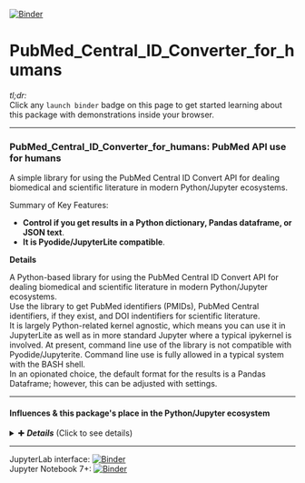 [![Binder](https://mybinder.org/badge_logo.svg)](https://mybinder.org/v2/gh/fomightez/PubMed_Central_ID_Converter_for_humans/main?urlpath=%2Flab%2Ftree%2Findex.ipynb)

# PubMed_Central_ID_Converter_for_humans

*tl;dr:*  
Click any `launch binder` badge on this page to get started learning about this package with demonstrations inside your browser.

----------------

### PubMed_Central_ID_Converter_for_humans: PubMed API use for humans

A simple library for using the PubMed Central ID Convert API for dealing biomedical and scientific literature in modern Python/Jupyter ecosystems.  

Summary of Key Features:
- **Control if you get results in a Python dictionary, Pandas dataframe, or JSON text**.
- **It is Pyodide/JupyterLite compatible**.

**Details**

A Python-based library for using the PubMed Central ID Convert API for dealing biomedical and scientific literature in modern Python/Jupyter ecosystems.  
Use the library to get PubMed identifiers (PMIDs), PubMed Central identifiers, if they exist, and DOI indentifiers for scientific literature.  
It is largely Python-related kernel agnostic, which means you can use it in JupyterLite as well as in more standard Jupyter where a typical ipykernel is involved. At present, command line use of the library is not compatible with Pyodide/Jupyterite. Command line use is fully allowed in a typical system with the BASH shell.    
In an opionated choice, the default format for the results is a Pandas Dataframe; however, this can be adjusted with settings. 

---------


#### Influences & this package's place in the Python/Jupyter ecosystem <br>
<details>
  <summary>✚ <b><i>Details</i></b> (Click to see details)</summary>
  <p>Largely influenced by these two packages developed by others:</p>
  <ul>
    <li><a href="https://pypi.org/project/pmc-id-converter/">suqingdong's pmc-id-converter</a> (I have a demo offering for this package <a href="https://github.com/fomightez/pmc_id_converter_demo-binder">here</a> that you can run in your browser via the MyBinder service without touching your own system or logging into anything.)</li>
    <li><a href="https://pypi.org/project/pubmed-id/">nelsonaloysio's pubmed-id</a></li>
  </ul>
</details>







-----------



JupyterLab interface: [![Binder](https://mybinder.org/badge_logo.svg)](https://mybinder.org/v2/gh/fomightez/PubMed_Central_ID_Converter_for_humans/main?urlpath=%2Flab%2Ftree%2Findex.ipynb)  
Jupyter Notebook 7+:  [![Binder](https://mybinder.org/badge_logo.svg)](https://mybinder.org/v2/gh/fomightez/PubMed_Central_ID_Converter_for_humans/main?urlpath=%2Ftree%2Findex.ipynb)
